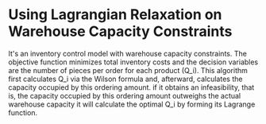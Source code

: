 # Using Lagrangian Relaxation on Warehouse Capacity Constraints
It's an inventory control model with warehouse capacity constraints. The objective function minimizes total inventory costs and the decision variables are the number of pieces per order for each product (Q_i). This algorithm first calculates Q_i via the Wilson formula and, afterward, calculates the capacity occupied by this ordering amount. if it obtains an infeasibility, that is, the capacity occupied by this ordering amount outweighs the actual warehouse capacity it will calculate the optimal Q_i by forming its Lagrange function.
